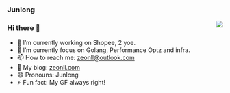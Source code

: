 ### Junlong
<img align="right" src="https://github-readme-stats.vercel.app/api?username=Jun10ng&show_icons=true&icon_color=0366d6&text_color=2ea44f&bg_color=ffffff&hide_title=true" />

### Hi there 👋

<!--
**Jun10ng/Jun10ng** is a ✨ _special_ ✨ repository because its `README.md` (this file) appears on your GitHub profile.

Here are some ideas to get you started:
-->
- 🔭 I’m currently working on Shopee, 2 yoe.
- 🌱 I’m currently focus on Golang, Performance Optz and infra.
- 📫 How to reach me: zeonll@outlook.com
- 👀 My blog: [zeonll.com](https://www.zeonll.com)
- 😄 Pronouns: Junlong
- ⚡ Fun fact: My GF always right!

